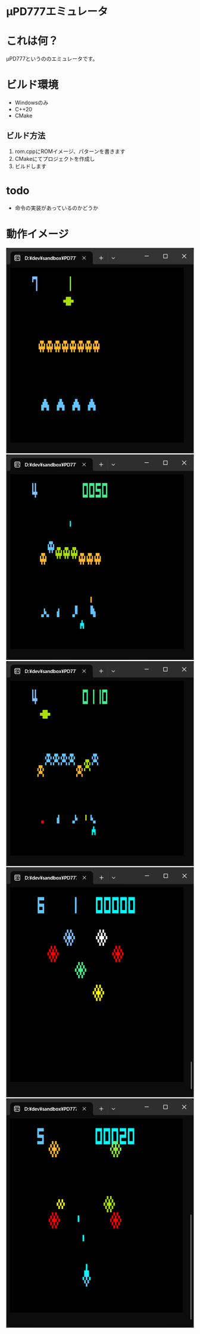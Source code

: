 # μPD777エミュレータ

# これは何？
μPD777というののエミュレータです。

# ビルド環境
* Windowsのみ
* C++20
* CMake

## ビルド方法
1. rom.cppにROMイメージ、パターンを書きます
2. CMakeにてプロジェクトを作成し
3. ビルドします

# todo
* 命令の実装があっているのかどうか

# 動作イメージ
![Battle Vader](/wiki/image/BattleVader000.png)
![Battle Vader](/wiki/image/BattleVader001.png)
![Battle Vader](/wiki/image/BattleVader002.png)
![Battle Vader](/wiki/image/Galaxian000.png)
![Battle Vader](/wiki/image/Galaxian001.png)
